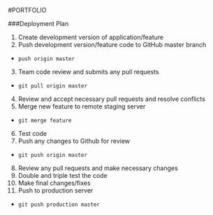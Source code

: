 #PORTFOLIO

###Deployment Plan

1. Create development version of application/feature
2. Push development version/feature code to GitHub master branch
  * `push origin master`
3. Team code review and submits any pull requests
  * `git pull origin master`
4. Review and accept necessary pull requests and resolve conflicts
5. Merge new feature to remote staging server
  * `git merge feature`
6. Test code
7. Push any changes to Github for review
  * `git push origin master`
8. Review any pull requests and make necessary changes
9. Double and triple test the code
10. Make final changes/fixes
11. Push to production server
  * `git push production master`
